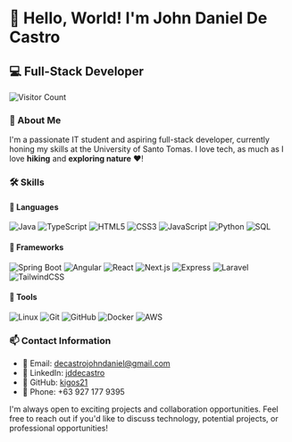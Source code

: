 # 👋 Hello, World! I'm John Daniel De Castro

## 💻 Full-Stack Developer

![Visitor Count](https://visitor-badge.laobi.icu/badge?page_id=kigos21.kigos21)

### 🚀 About Me

I'm a passionate IT student and aspiring full-stack developer, currently honing my skills at the University of Santo Tomas. I love tech, as much as I love **hiking** and **exploring nature** ❤️!

### 🛠️ Skills

#### 💬 Languages
![Java](https://img.shields.io/badge/-Java-007396?style=flat-square&logo=java)
![TypeScript](https://img.shields.io/badge/-TypeScript-3178C6?style=flat-square&logo=typescript&logoColor=white)
![HTML5](https://img.shields.io/badge/-HTML5-E34F26?style=flat-square&logo=html5&logoColor=white)
![CSS3](https://img.shields.io/badge/-CSS3-1572B6?style=flat-square&logo=css3)
![JavaScript](https://img.shields.io/badge/-JavaScript-F7DF1E?style=flat-square&logo=javascript&logoColor=black)
![Python](https://img.shields.io/badge/-Python-3776AB?style=flat-square&logo=python&logoColor=white)
![SQL](https://img.shields.io/badge/-SQL-4479A1?style=flat-square&logo=mysql&logoColor=white)

#### 🧰 Frameworks
![Spring Boot](https://img.shields.io/badge/-Spring%20Boot-6DB33F?style=flat-square&logo=spring&logoColor=white)
![Angular](https://img.shields.io/badge/-Angular-DD0031?style=flat-square&logo=angular)
![React](https://img.shields.io/badge/-React-61DAFB?style=flat-square&logo=react&logoColor=black)
![Next.js](https://img.shields.io/badge/-Next.js-000000?style=flat-square&logo=next.js)
![Express](https://img.shields.io/badge/-Express-000000?style=flat-square&logo=express)
![Laravel](https://img.shields.io/badge/-Laravel-FF2D20?style=flat-square&logo=laravel&logoColor=white)
![TailwindCSS](https://img.shields.io/badge/-TailwindCSS-38B2AC?style=flat-square&logo=tailwind-css&logoColor=white)

#### 🔧 Tools
![Linux](https://img.shields.io/badge/-Linux-FCC624?style=flat-square&logo=linux&logoColor=black)
![Git](https://img.shields.io/badge/-Git-F05032?style=flat-square&logo=git&logoColor=white)
![GitHub](https://img.shields.io/badge/-GitHub-181717?style=flat-square&logo=github)
![Docker](https://img.shields.io/badge/-Docker-2496ED?style=flat-square&logo=docker&logoColor=white)
![AWS](https://img.shields.io/badge/-AWS-232F3E?style=flat-square&logo=amazon-aws)

### 📫 Contact Information

- 📧 Email: decastrojohndaniel@gmail.com
- 💼 LinkedIn: [jddecastro](https://www.linkedin.com/in/jddecastro)
- 🐙 GitHub: [kigos21](https://github.com/kigos21)
- 📱 Phone: +63 927 177 9395

I'm always open to exciting projects and collaboration opportunities. Feel free to reach out if you'd like to discuss technology, potential projects, or professional opportunities!
